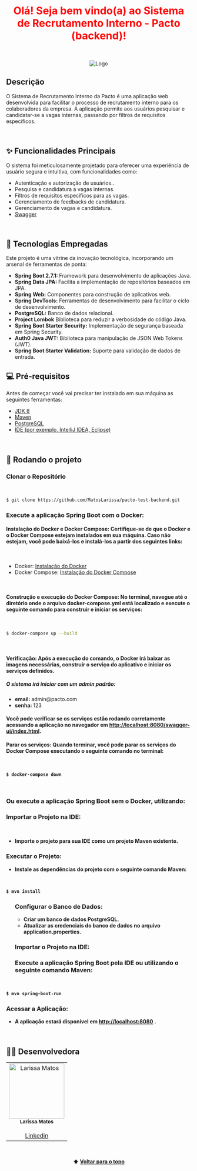 <h1 align="center" style="color:#069bfb;">
  <span style="color:red;">Olá! Seja bem vindo(a) ao Sistema de Recrutamento Interno - Pacto (backend)!</span>
</h1>
<br />

<p align="center">
  <img src="https://i.giphy.com/hkn6aDCzKWA33TMBPq.webp" alt="Logo">
</p>
<h2>Descrição</h2>

<p>O Sistema de Recrutamento Interno da Pacto é uma aplicação web desenvolvida para facilitar o processo de recrutamento interno para os colaboradores da empresa. A aplicação permite aos usuários pesquisar e candidatar-se a vagas internas, passando por filtros de requisitos específicos.</p>
<br />

<h2>✨ Funcionalidades Principais</h2>

<p>O sistema foi meticulosamente projetado para oferecer uma experiência de usuário segura e intuitiva, com funcionalidades como:</p>

<ul>
  <li>Autenticação e autorização de usuários..</li>
  <li>Pesquisa e candidatura a vagas internas.</li>
  <li>Filtros de requisitos específicos para as vagas.</li>
  <li>Gerenciamento de feedbacks de candidatura.</li>
  <li>Gerenciamento de vagas e candidatura.</li>
<li> <a href="http://localhost:8080/swagger-ui/index.html" target="_blank">Swagger</a></li>

</ul>

<br />

<h2>🚀 Tecnologias Empregadas</h2>

<p>Este projeto é uma vitrine da inovação tecnológica, incorporando um arsenal de ferramentas de ponta:</p>

<ul>
    <li><strong>Spring Boot 2.7.1: </strong> Framework para desenvolvimento de aplicações Java.</li>
    <li><strong>Spring Data JPA: </strong> Facilita a implementação de repositórios baseados em JPA.</li>
    <li><strong>Spring Web:</strong> Componentes para construção de aplicativos web.</li>
    <li><strong>Spring DevTools:</strong> Ferramentas de desenvolvimento para facilitar o ciclo de desenvolvimento.</li>
    <li><strong>PostgreSQL:</strong> Banco de dados relacional.</li>
    <li><strong>Project Lombok</strong> Biblioteca para reduzir a verbosidade do código Java.</li>
    <li><strong>Spring Boot Starter Security:</strong> Implementação de segurança baseada em Spring Security.</li>
    <li><strong>Auth0 Java JWT:</strong> Biblioteca para manipulação de JSON Web Tokens (JWT).</li>
    <li><strong>Spring Boot Starter Validation:</strong> Suporte para validação de dados de entrada.</li>
</ul>

<h2>💻 Pré-requisitos</h2>

<p>Antes de começar você vai precisar ter instalado em sua máquina as seguintes ferramentas:

<ul>
  <li> <a href="https://www.oracle.com/java/technologies/javase/javase8-archive-downloads.html" target="_blank">JDK 8</a></li>
  <li> <a href="https://maven.apache.org/download.cgi?" target="_blank">Maven</a></li>
  <li> <a href="https://www.postgresql.org/download/" target="_blank">PostgreSQL</a></li>
  <li> <a href="https://www.jetbrains.com/idea/download/?fromIDE=&section=windows" target="_blank">IDE (por exemplo, IntelliJ IDEA, Eclipse)</a></li>
</ul>


<br />

<h2>🚀 Rodando o projeto</h2>

<h3>Clonar o Repositório</h3>
<br />

```bash
$ git clone https://github.com/MatosLarissa/pacto-test-backend.git
```
<h3>Execute a aplicação Spring Boot com o Docker: </h3>

<h4>
Instalação do Docker e Docker Compose: Certifique-se de que o Docker e o Docker Compose estejam instalados em sua máquina. Caso não estejam, você pode baixá-los e instalá-los a partir dos seguintes links:
</h4>

<br />
<ul>
  <li>Docker: <a href="https://docs.docker.com/engine/install/" target="_blank">Instalação do Docker</a></li>
  <li>Docker Compose: <a href="https://docs.docker.com/compose/install/" target="_blank">Instalação do Docker Compose</a></li>
</ul>

<br />

<h4>Construção e execução do Docker Compose: No terminal, navegue até o diretório onde o arquivo docker-compose.yml está localizado e execute o seguinte comando para construir e iniciar os serviços:</h4>

<br />

```bash
$ docker-compose up --build
```

<br />
<h4>
Verificação: Após a execução do comando, o Docker irá baixar as imagens necessárias, construir o serviço do aplicativo e iniciar os serviços definidos.
</h4>
<h5> 
O sistema irá iniciar com um admin padrão:
</h5>
<ul>
  <li> <b> email: </b> admin@pacto.com</li>
  <li> <b> senha: </b> 123</li>
</ul>

<h4> 
 Você pode verificar se os serviços estão rodando corretamente acessando a aplicação no navegador em <strong><a href="http://localhost:8080/swagger-ui/index.html" target="_blank">http://localhost:8080/swagger-ui/index.html</a>. </h4>

<h4>Parar os serviços: Quando terminar, você pode parar os serviços do Docker Compose executando o seguinte comando no terminal:</h4>

<br />

```bash
$ docker-compose down
```
<br />
<h3>Ou execute a aplicação Spring Boot sem o Docker, utilizando:</h3>
<h3>Importar o Projeto na IDE:</h3>
<br />
<ul>
  <li>Importe o projeto para sua IDE como um projeto Maven existente.</li>
</ul>
<h3>Executar o Projeto:</h3>
<ul>
  <li>Instale as dependências do projeto com o seguinte comando Maven:</li>
</ul>
<br />

```bash
$ mvn install
```
<ul>

<h3>Configurar o Banco de Dados:</h3>
<ul>
  <li>Criar um banco de dados PostgreSQL.</li>
  <li>Atualizar as credenciais do banco de dados no arquivo <b> application.properties</b>.</li>
</ul>

<h3>Importar o Projeto na IDE:</h3>
  <h3>Execute a aplicação Spring Boot pela IDE ou utilizando o seguinte comando Maven:</h3>
</ul>
<br />

```bash
$ mvn spring-boot:run
```

<h3>Acessar a Aplicação:</h3>
<ul>
  <li>A aplicação estará disponível em <strong><a href="http://localhost:8080" target="_blank">http://localhost:8080</a> <strong>.</li>
</ul>


<br />
<h2>🧑‍💻 Desenvolvedora</h2>
<table align="center">
  <tr>
     <td align="center"><a href="https://github.com/MatosLarissa" target="_blank">
      <img src="https://avatars.githubusercontent.com/u/63737673?v=4" width="150px" alt="Larissa Matos"/>
      <br />
      <sub><b>Larissa Matos</b></sub><br/><br/>
      <sub><a href="https://www.linkedin.com/in/larissa-matos-b5aa93127/" target="_blank">Linkedin</a></sub>
      <br />
    </td>
  </tr>
</table>
<br />
<p align="center">
  ⬆️ <a href="#top">Voltar para o topo</a>
</p>
